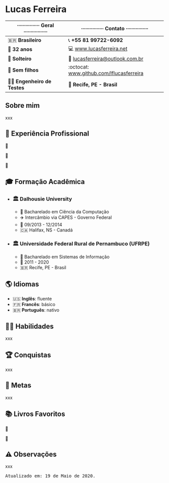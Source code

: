 # Lucas Ferreira

|∙∙∙∙∙∙∙∙∙∙∙∙∙∙∙∙ Geral ∙∙∙∙∙∙∙∙∙∙∙∙∙∙∙∙∙     | ∙∙∙∙∙∙∙∙∙∙∙∙∙∙∙∙ Contato ∙∙∙∙∙∙∙∙∙∙∙∙∙∙∙∙        |
|---------------------------------------------|--------------------------------------------------|
| :brazil: **Brasileiro**                     | :telephone_receiver: **+55 81 99722-6092**       |
| :birthday: **32 anos**                      | :computer: www.lucasferreira.net                 |
| :sparkling_heart: **Solteiro**              | :e-mail: lucasferreira@outlook.com.br            |
| :baby: **Sem filhos**                       | :octocat: www.github.com/lflucasferreira         |
| :man_technologist: **Engenheiro de Testes** | :round_pushpin: **Recife, PE - Brasil**          |

## Sobre mim

xxx

## :briefcase: Experiência Profissional

:office:

:link:

:calendar:

## :mortar_board: Formação Acadêmica

<!-- :closed_book: :green_book: :blue_book: :orange_book: -->

- ### :classical_building: Dalhousie University

  - :closed_book: Bacharelado em Ciência da Computação
  - :airplane: Intercâmbio via CAPES - Governo Federal
  - :calendar: 09/2013 - 12/2014
  - :canada: Halifax, NS - Canadá

<!-- Bachelor of Computer Science, BCS -->

- ### :classical_building: Universidade Federal Rural de Pernambuco (UFRPE)

  - :closed_book: Bacharelado em Sistemas de Informação
  - :calendar: 2011 - 2020
  - :brazil: Recife, PE - Brasil


## :earth_americas: Idiomas

- :us: **Inglês**: fluente
- :fr: **Francês**: básico
- :brazil: **Português**: nativo

## :ng_man: Habilidades

xxx

## :trophy: Conquistas

xxx

## :dart: Metas

xxx

## :books: Livros Favoritos

:book:

:bookmark:

## :warning: Observações

xxx

<pre>Atualizado em: 19 de Maio de 2020.</pre>